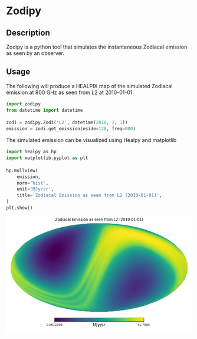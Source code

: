 # Zodipy

## Description
Zodipy is a python tool that simulates the instantaneous Zodiacal emission as seen by an observer.

## Usage
The following will produce a HEALPIX map of the simulated Zodiacal emission at
800 GHz as seen from L2 at 2010-01-01
```python
import zodipy
from datetime import datetime

zodi = zodipy.Zodi('L2', datetime(2010, 1, 1))
emission = zodi.get_emission(nside=128, freq=800)
```

The simulated emission can be visualized using Healpy and matplotlib
```python
import healpy as hp
import matplotlib.pyplot as plt

hp.mollview(
    emission, 
    norm='hist', 
    unit='MJy/sr', 
    title='Zodiacal Emission as seen from L2 (2010-01-01)', 
)
plt.show()
```
![plot](imgs/zodi.png)